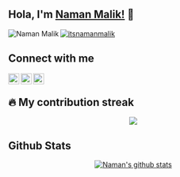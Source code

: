 ## Hola, I'm [Naman Malik!](https://www.namanmalik.in) 👋

<a href="https://github.com/itsnamanmalik">
<img src="https://komarev.com/ghpvc/?username=itsnamanmalik" alt="itsnamanmalik" />
</a>

<a href="https://www.namanmalik.in">
  <img align="left" alt="Naman Malik" src="https://img.shields.io/badge/PortfolioWebsite-namanmalik.in-2648ff?style=flat-square&logo=google-chrome"/>
</a>

<br/>

## Connect with me

<a href="https://www.linkedin.com/in/namanmalik">
  <img align="left" alt="Naman Malik - LinkedIn" width="22px" src="https://cdn.jsdelivr.net/npm/simple-icons@v3/icons/linkedin.svg"/>
</a>
<a href="https://instagram.com/itsnamanmalik">
  <img align="left" alt="Naman Malik - Instagram" width="22px" src="https://cdn.jsdelivr.net/npm/simple-icons@v3/icons/instagram.svg"/>
</a>
<a href="https://twitter.com/itsnamanmalik">
  <img align="left" alt="Naman Malik - Twitter" width="22px" src="https://cdn.jsdelivr.net/npm/simple-icons@v3/icons/twitter.svg"/>
</a>
<br />


## 🔥 My contribution streak

<p align="center">
<a href="https://github.com/itsnamanmalik">
<img align="center" src="https://github-readme-streak-stats.herokuapp.com/?user=itsnamanmalik#version3"/>
</a>  
</p>

## Github Stats

<p align="center">
<a href="https://github.com/itsnamanmalik">
<img align="center" src="https://github-readme-stats.vercel.app/api?username=itsnamanmalik&show_icons=true&theme=light&line_height=27" alt="Naman's github stats"/>
</a>
</p>
